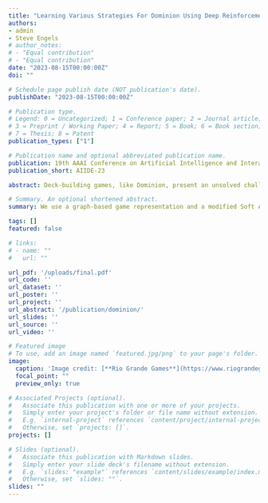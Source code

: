 ```yaml
---
title: "Learning Various Strategies For Dominion Using Deep Reinforcement Learning"
authors:
- admin
- Steve Engels
# author_notes:
# - "Equal contribution"
# - "Equal contribution"
date: "2023-08-15T00:00:00Z"
doi: ""

# Schedule page publish date (NOT publication's date).
publishDate: "2023-08-15T00:00:00Z"

# Publication type.
# Legend: 0 = Uncategorized; 1 = Conference paper; 2 = Journal article;
# 3 = Preprint / Working Paper; 4 = Report; 5 = Book; 6 = Book section;
# 7 = Thesis; 8 = Patent
publication_types: ["1"]

# Publication name and optional abbreviated publication name.
publication: 19th AAAI Conference on Artificial Intelligence and Interactive Digital Entertainment
publication_short: AIIDE-23

abstract: Deck-building games, like Dominion, present an unsolved challenge for game AI research. The complexity arising from card interactions and the relative strength of strategies depending on the game configuration result in computer agents being limited to simple strategies. This paper describes the first application of recent advances in Geometric Deep Learning to deck-building games. We utilize a comprehensive multiset-based game representation and train the policy using a Soft Actor-Critic algorithm adapted to support variable-size sets of actions. The proposed model is the first successful learning-based agent that makes all decisions without relying on heuristics and supports a broader set of game configurations. It exceeds the performance of all previous learning-based approaches and is only outperformed by search-based approaches in certain game configurations. In addition, the paper presents modifications that induce agents to exhibit novel human-like play strategies. Finally, we show that learning strong strategies based on card combinations requires a reinforcement learning algorithm capable of discovering and executing a precise strategy while ignoring simpler suboptimal policies with higher immediate rewards.

# Summary. An optional shortened abstract.
summary: We use a graph-based game representation and a modified Soft Actor-Critic algorithm to train a deck-building game agent that outperforms all previous learning-based approaches and manipulate training so that the agents exhibit novel human-like play strategies.

tags: []
featured: false

# links:
# - name: ""
#   url: ""

url_pdf: '/uploads/final.pdf'
url_code: ''
url_dataset: ''
url_poster: ''
url_project: ''
url_abstract: '/publication/dominion/'
url_slides: ''
url_source: ''
url_video: ''

# Featured image
# To use, add an image named `featured.jpg/png` to your page's folder. 
image:
  caption: 'Image credit: [**Rio Grande Games**](https://www.riograndegames.com/games/dominion/)'
  focal_point: ""
  preview_only: true

# Associated Projects (optional).
#   Associate this publication with one or more of your projects.
#   Simply enter your project's folder or file name without extension.
#   E.g. `internal-project` references `content/project/internal-project/index.md`.
#   Otherwise, set `projects: []`.
projects: []

# Slides (optional).
#   Associate this publication with Markdown slides.
#   Simply enter your slide deck's filename without extension.
#   E.g. `slides: "example"` references `content/slides/example/index.md`.
#   Otherwise, set `slides: ""`.
slides: ""
---
```



